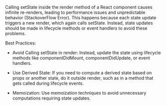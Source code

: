Calling setState inside the render method of a React component causes infinite re-renders, leading to performance issues and unpredictable behavior (StackoverFlow Error). This happens because each state update triggers a new render, which again calls setState. Instead, state updates should be made in lifecycle methods or event handlers to avoid these problems.

Best Practices:
- Avoid Calling setState in render: Instead, update the state using lifecycle methods like componentDidMount, componentDidUpdate, or event handlers.

- Use Derived State: If you need to compute a derived state based on props or another state, do it outside render, such as in a method that gets called during lifecycle events.

- Memoization: Use memoization techniques to avoid unnecessary computations requiring state updates.
